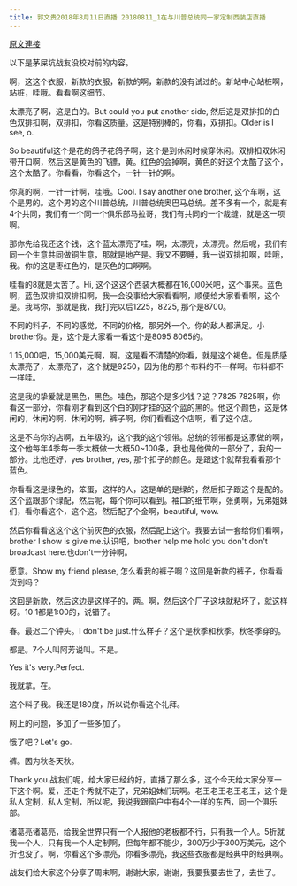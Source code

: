 ```yaml
---
title: 郭文贵2018年8月11日直播 20180811_1在与川普总统同一家定制西装店直播
---
```


[原文連接](https://gnews.org/ThreadView/53478146)

以下是茅屎坑战友没校对前的内容。

  啊，这这个衣服，新款的衣服，新款的啊，新款的没有试过的。新站中心站桩啊，站桩，哇哦。看看啊这细节。

  太漂亮了啊，这是白的。But could you put another side, 然后这是双排扣的白色双排扣啊，双排扣，你看这质量。这是特别棒的，你看，双排扣。Older is I see, o.

  So beautiful这个是花的鸽子花鸽子啊，这个是到休闲时候穿休闲。双排扣双休闲带开口啊，然后这是黄色的飞镖，黄。红色的会掉啊，黄色的好这个太酷了这个，这个太酷了。你看看，你看这个，一针一针的啊。

  你真的啊，一针一针啊，哇哦。Cool. I say another one brother, 这个车啊，这个是男的。这个男的这个川普总统，川普总统奥巴马总统。差不多有一个，就是有4个共同，我们有一个同一个俱乐部马拉哥，我们有共同的一个裁缝，就是这一项啊。

  那你先给我还这个钱，这个蓝太漂亮了哇，啊，太漂亮，太漂亮。然后呢，我们有同一个生意共同做铜生意，那就是地产是。我又不要睡，我一说双排扣啊，哇哦，我。你的这是枣红色的，是灰色的口啊啊。

  哇看的8就是太苦了。Hi, 这个这这个西装大概都在16,000米吧，这个事来。蓝色啊，蓝色双排扣双排扣啊，我一会没事给大家看看啊，顺便给大家看看啊，这个是。我骂你，那就是我，我打完以后1225，8225, 那个是8700。

  不同的料子，不同的感觉，不同的价格，那另外一个。你的敌人都满足。小brother你。是，这个是大家看一看这个是8095 8065的。

  1 15,000吧，15,000美元啊，啊。这是看不清楚的你看，就是这个褐色。但是质感太漂亮了，太漂亮了，这个就是9250，因为他的那个布料的不一样啊。布料都不一样哇。

  这是我的挚爱就是黑色，黑色。哇色，那这个是多少钱？这？7825 7825啊，你看这一部分，你看刚才看到这个白的刚才挂的这个蓝的黑的。他这个颜色，这是休闲的，休闲的啊，休闲的啊，裤子啊，你们看看这个店啊，看了这个店。

  这是不鸟你的店啊，五年级的，这个我的这个领带。总统的领带都是这家做的啊，这个他每年4季每一季大概做一大概50~100条，我也是他做的一部分了，我的一部分。比他还好，yes brother, yes, 那个扣子的颜色。是跟这个就帮我看看那个蓝色。

  你看看这是绿色的，笨蛋，这样的人，这是单的是绿的，然后扣子跟这个是配的。这个蓝跟那个绿配，然后呢，每个你可以看到。袖口的细节啊，张勇啊，兄弟姐妹们，看你看这个，这个这。然后配了个金啊，beautiful, wow.

  然后你看看这这个这个前灰色的衣服，然后配上这个。我要去试一套给你们看啊，brother I show is give me.认识吧，brother help me hold you don&#39;t don&#39;t broadcast here.也don&#39;t一分钟啊。

  

  愿意。Show my friend please, 怎么看我的裤子啊？这回是新款的裤子，你看看货到吗？

  这回是新款，然后这边是这样子的，两。啊，然后这个厂子这块就粘坏了，就这样呀。10 1都是1:00的，说错了。

  春。最迟二个钟头。I don&#39;t be just.什么样子？这个是秋季和秋季。秋冬季穿的。

  都是。7个人叫阿芳说叫。不是。

  Yes it&#39;s very.Perfect.

  我就拿。在。

  这个料子我。我还是180度，所以说你看这个礼拜。

  网上的问题，多加了一些多加了。

  饿了吧？Let&#39;s go.

  裤。因为秋冬天秋。

  Thank you.战友们呢，给大家已经约好，直播了那么多，这个今天给大家分享一下这个啊。爱，还走个秀就不走了，兄弟姐妹们玩啊。老王老王老王老王，这个是私人定制，私人定制，所以呢，我说我跟窗户中有4个一样的东西，同一个俱乐部。

  诸葛亮诸葛亮，给我全世界只有一个人报他的老板都不行，只有我一个人。5折就我一个人，只有我一个人定制啊，但每年都不能少，300万少于300万美元，这个折也没了。啊，你看这个多漂亮，你看多漂亮，我这些衣服都是经典中的经典啊。

  战友们给大家这个分享了周末啊，谢谢大家，谢谢，我要我要去世了，去世了。

